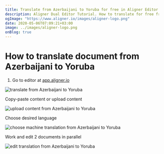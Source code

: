 ```yaml
---
title: Translate from Azerbaijani to Yoruba for free in Aligner Editor
description: Aligner Dual Editor Tutorial. How to translate for free from Azerbaijani to Yoruba. Aligner is multilingual document management platform. 
ogImage: "https://www.aligner.io/images/aligner-logo.png"
date: 2020-05-06T07:09:21+03:00
image: ../images/aligner-logo.png
onBlog: true
---
```


# How to translate document from Azerbaijani to Yoruba

1. Go to editor at [app.aligner.io](https://app.aligner.io "Aligner App web page")

![translate from Azerbaijani to Yoruba](../aligner-blank-editor.png "translate from Azerbaijani to Yoruba")

Copy-paste content or upload content

![upload content from Azerbaijani to Yoruba](../aligner-uploaded-document.png "upload content from Azerbaijani to Yoruba")

Choose desired language

![choose machine translation from Azerbaijani to Yoruba](../aligner-language-dropdown.png "choose machine translation from Azerbaijani to Yoruba")

Work and edit 2 documents in parallel

![edit translation from Azerbaijani to Yoruba](../aligner-double-sitded-editor.png "edit translation from Azerbaijani to Yoruba")

